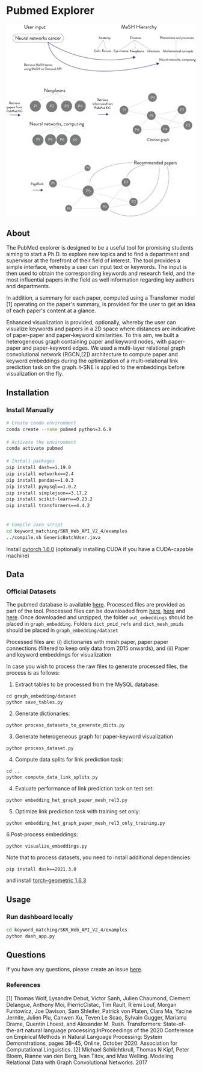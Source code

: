
# Pubmed Explorer

![cover](workflow_figure.png)

## About
The PubMed explorer is designed to be a useful tool for promising students aiming to start a Ph.D. to explore new topics and to find a department and supervisor at the forefront of their field of interest. The tool provides a simple interface, whereby a user can input text or keywords. The input is then used to obtain the corresponding keywords and research field, and the most influential papers in the field as well information regarding 
key authors and departments. 

In addition, a summary for each paper, computed using a Transfomer model [1] operating on the paper's summary, is provided for the user to get an idea of each paper's content at a glance.

Enhanced visualization is provided, optionally, whereby the user can visualize keywords and papers in a 2D space where distances are indicative of paper-paper and paper-keyword similarities. To this aim, we built a heterogeneous graph containing paper and keyword nodes, with paper-paper and paper-keyword edges. We used a multi-layer relational graph convolutional network (RGCN,[2]) architecture to compute paper and keyword embeddings during the optimization of a multi-relational link prediction task on the graph. t-SNE is applied to the embeddings before visualization on the fly. 

## Installation

### Install Manually

```bash
# Create conda environment
conda create --name pubmed python=3.6.9

# Activate the environment
conda activate pubmed

# Install packages
pip install dash==1.19.0
pip install networkx==2.4
pip install pandas==1.0.3
pip install pymysql==1.0.2
pip install simplejson==3.17.2
pip install scikit-learn==0.23.2
pip install transformers==4.4.2


# Compile Java script
cd keyword_matching/SKR_Web_API_V2_4/examples
../compile.sh GenericBatchUser.java
```

Install [pytorch 1.6.0](https://pytorch.org/get-started/previous-versions/) (optionally installing CUDA if you have a CUDA-capable machine)

## Data

### Official Datasets

The pubmed database is available [here](http://er.tacc.utexas.edu/datasets/ped).
Processed files are provided as part of the tool.
Processed files can be downloaded from [here](https://pubmed-explorer-dataset.s3.eu-west-2.amazonaws.com/dict_mesh_pmids.tar.gz), [here](https://pubmed-explorer-dataset.s3.eu-west-2.amazonaws.com/dict_pmid_refs.tar.gz) and [here](https://pubmed-explorer-dataset.s3.eu-west-2.amazonaws.com/out_embeddings.tar.gz). Once downloaded and unzipped, the folder ```out_embeddings``` should be placed in ```graph_embedding```. Folders ```dict_pmid_refs``` and ```dict_mesh_pmids``` should be placed in ```graph_embedding/dataset```


Processed files are: (i) dictionaries with mesh:paper, paper:paper connections (filtered to keep only data from 2015 onwards), and (ii) Paper and keyword embeddings for visualization

In case you wish to process the raw files to generate processed files, the process is as follows:
1. Extract tables to be processed from the MySQL database:

```
cd graph_embedding/dataset
python save_tables.py
```

2. Generate dictionaries:

```
python process_datasets_to_generate_dicts.py
```

3. Generate heterogeneous graph for paper-keyword visualization

```
python process_dataset.py
```

4. Compute data splits for link prediction task:

```
cd ..
python compute_data_link_splits.py
```

4. Evaluate performance of link prediction task on test set:

```
python embedding_het_graph_paper_mesh_rel3.py
```

5. Optimize link prediction task with training set only:

```
python embedding_het_graph_paper_mesh_rel3_only_training.py
```

6.Post-process embeddings:

```
python visualize_embeddings.py
```

Note that to process datasets, you need to install additional dependencies:

```
pip install dask==2021.3.0
```
and install [torch-geometric 1.6.3](https://pytorch-geometric.readthedocs.io/en/1.6.3/notes/installation.html)



## Usage

### Run dashboard locally

```bash
cd keyword_matching/SKR_Web_API_V2_4/examples
python dash_app.py
```



## Questions

If you have any questions, please create an issue [here](https://github.com/ggonzalezp/pubmedkg_recommender/issues/new).

### References 
[1] Thomas Wolf, Lysandre Debut, Victor Sanh, Julien Chaumond, Clement Delangue, Anthony Moi, PierricCistac, Tim  Rault, R ́emi Louf, Morgan Funtowicz, Joe  Davison, Sam Shleifer, Patrick von Platen, Clara Ma, Yacine Jernite, Julien Plu, Canwen Xu, Teven Le Scao, Sylvain Gugger, Mariama Drame, Quentin Lhoest, and Alexander M. Rush. Transformers: State-of-the-art natural language processing.InProceedings of the 2020 Conference on Empirical Methods in Natural Language Processing: System Demonstrations, pages 38–45, Online, October 2020. Association for Computational Linguistics.
[2] Michael Schlichtkrull, Thomas N Kipf, Peter Bloem, Rianne van den Berg, Ivan Titov, and Max Welling. Modeling Relational Data with Graph Convolutional Networks. 2017
